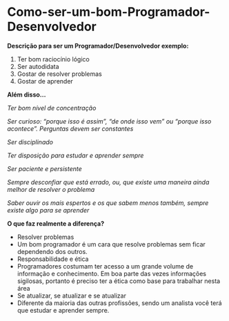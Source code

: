 # Como-ser-um-bom-Programador-Desenvolvedor
**Descrição para ser um Programador/Desenvolvedor exemplo:**
1. Ter bom raciocínio lógico
2. Ser autodidata
3. Gostar de resolver problemas
4. Gostar de aprender

**Além disso...**
    
  *Ter bom nível de concentração*
 
  *Ser curioso: “porque isso é assim”, “de onde isso vem” ou “porque isso acontece”. Perguntas devem ser constantes*
 
 *Ser disciplinado*

 *Ter disposição para estudar e aprender sempre*

 *Ser paciente e persistente*

 *Sempre desconfiar que está errado, ou, que existe uma maneira ainda melhor de resolver o problema*

 *Saber ouvir os mais espertos e os que sabem menos também, sempre existe algo para se aprender*

**O que faz realmente a diferença?**
- Resolver problemas
- Um bom programador é um cara que resolve problemas sem ficar dependendo dos outros. 
- Responsabilidade e ética
- Programadores costumam ter acesso a um grande volume de informação e conhecimento. Em boa parte das vezes informações sigilosas, portanto é preciso ter a ética como   base para trabalhar nesta área
- Se atualizar, se atualizar e se atualizar
- Diferente da maioria das outras profissões, sendo um analista você terá que estudar e aprender sempre.
